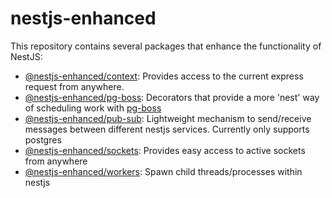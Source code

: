 # nestjs-enhanced

This repository contains several packages that enhance the functionality of NestJS:

- [@nestjs-enhanced/context](./packages/context): Provides access to the current express request from anywhere.
- [@nestjs-enhanced/pg-boss](./packages/pg-boss/): Decorators that provide a more 'nest' way of scheduling work with [pg-boss](https://github.com/timgit/pg-boss)
- [@nestjs-enhanced/pub-sub](./packages/pub-sub/): Lightweight mechanism to send/receive messages between different nestjs services. Currently only supports postgres
- [@nestjs-enhanced/sockets](./packages/sockets/): Provides easy access to active sockets from anywhere
- [@nestjs-enhanced/workers](./packages/workers/): Spawn child threads/processes within nestjs
